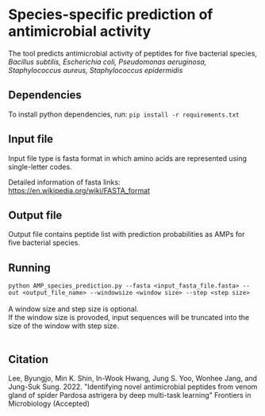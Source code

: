 # Species-specific prediction of antimicrobial activity
The tool predicts antimicrobial activity of peptides for five bacterial species, <br><i>Bacillus subtilis, Escherichia coli, Pseudomonas aeruginosa, Staphylococcus aureus, Staphylococcus epidermidis</i>


## Dependencies
To install python dependencies, run: `pip install -r requirements.txt`

## Input file 
Input file type is fasta format in which amino acids are represented using single-letter codes.

Detailed information of fasta links: https://en.wikipedia.org/wiki/FASTA_format

## Output file
Output file contains peptide list with prediction probabilities as AMPs for five bacterial species.

## Running

`python AMP_species_prediction.py --fasta <input_fasta_file.fasta> --out <output_file_name> --windowsize <window size> --step <step size>` <br><br>
A window size and step size is optional.<br>
If the window size is provoded, input sequences will be truncated into the size of the window with step size.
<br><br>




## Citation
Lee, Byungjo, Min K. Shin, In-Wook Hwang, Jung S. Yoo, Wonhee Jang, and Jung-Suk Sung. 2022. "Identifying novel antimicrobial peptides from venom gland of spider Pardosa astrigera by deep multi-task learning" Frontiers in Microbiology (Accepted)

